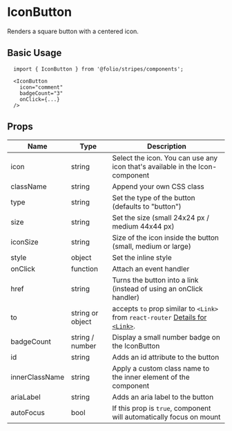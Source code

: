 # IconButton

Renders a square button with a centered icon.

## Basic Usage
```
  import { IconButton } from '@folio/stripes/components';

  <IconButton
    icon="comment"
    badgeCount="3"
    onClick={...}
  />
```

## Props
Name | Type | Description
-- | -- | --
icon | string | Select the icon. You can use any icon that's available in the Icon-component
className | string | Append your own CSS class
type | string | Set the type of the button (defaults to "button")
size | string | Set the size (small 24x24 px / medium 44x44 px)
iconSize | string | Size of the icon inside the button (small, medium or large)
style | object | Set the inline style
onClick | function | Attach an event handler
href | string | Turns the button into a link (instead of using an onClick handler)
to | string or object | accepts `to` prop similar to `<Link>` from `react-router` [Details for `<Link>`](https://github.com/ReactTraining/react-router/blob/master/packages/react-router-dom/docs/api/Link.md).
badgeCount | string / number | Display a small number badge on the IconButton
id | string | Adds an id attribute to the button
innerClassName | string | Apply a custom class name to the inner element of the component
ariaLabel | string | Adds an aria label to the button
autoFocus | bool | If this prop is `true`, component will automatically focus on mount | |
